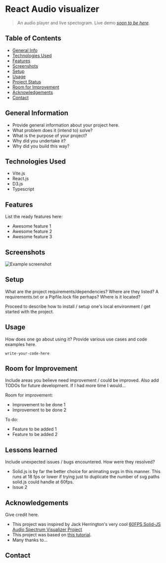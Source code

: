 # React Audio visualizer
> An audio player and live spectogram.
> Live demo [_soon to be here_](https://www.example.com). <!-- If you have the project hosted somewhere, include the link here. -->

## Table of Contents
* [General Info](#general-information)
* [Technologies Used](#technologies-used)
* [Features](#features)
* [Screenshots](#screenshots)
* [Setup](#setup)
* [Usage](#usage)
* [Project Status](#project-status)
* [Room for Improvement](#room-for-improvement)
* [Acknowledgements](#acknowledgements)
* [Contact](#contact)
<!-- * [License](#license) -->


## General Information
- Provide general information about your project here.
- What problem does it (intend to) solve?
- What is the purpose of your project?
- Why did you undertake it?
- Why did you build this way?
<!-- You don't have to answer all the questions - just the ones relevant to your project. -->


## Technologies Used
- Vite.js
- React.js
- D3.js
- Typescript


## Features
List the ready features here:
- Awesome feature 1
- Awesome feature 2
- Awesome feature 3


## Screenshots
![Example screenshot](./img/screenshot.png)
<!-- If you have screenshots you'd like to share, include them here. -->


## Setup
What are the project requirements/dependencies? Where are they listed? A requirements.txt or a Pipfile.lock file perhaps? Where is it located?

Proceed to describe how to install / setup one's local environment / get started with the project.


## Usage
How does one go about using it?
Provide various use cases and code examples here.

`write-your-code-here`


## Room for Improvement
Include areas you believe need improvement / could be improved. Also add TODOs for future development. If I had more time I would...

Room for improvement:
- Improvement to be done 1
- Improvement to be done 2

To do:
- Feature to be added 1
- Feature to be added 2

## Lessons learned
Include unexpected issues / bugs encountered. How were they resolved?
- Solid.js is by far the better choice for animating svgs in this manner. This runs at 18 fps or lower if trying just to duplicate the number of svg paths solid.js could handle at 60fps. 
- Issue 2

## Acknowledgements
Give credit here.
- This project was inspired by Jack Herrington's very cool [60FPS Solid-JS Audio Spectrum Visualizer Project](https://www.youtube.com/watch?v=Xt1dNdJpgw4)
- This project was based on [this tutorial](https://www.example.com).
- Many thanks to...


## Contact


<!-- Optional -->
<!-- ## License -->
<!-- This project is open source and available under the [... License](). -->

<!-- You don't have to include all sections - just the one's relevant to your project -->
